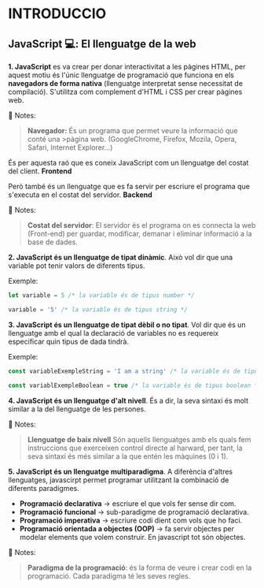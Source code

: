 # INTRODUCCIO

## **JavaScript 💻: El llenguatge de la web**

**1. JavaScript** es va crear per donar interactivitat a les pàgines HTML, per aquest motiu és l'únic llenguatge de programació que funciona en els **navegadors de forma nativa** (llenguatge interpretat sense necessitat de compilació). S'utilitza com complement d'HTML i CSS per crear pàgines web.

📝 Notes:
>**Navegador:** És un programa que permet veure la informació que conté una >pàgina web. (GoogleChrome, Firefox, Mozila, Opera, Safari, Internet Explorer...)

És per aquesta raó que es coneix JavaScript com un llenguatge del costat del client. **Frontend**

Però també és un llenguatge que es fa servir per escriure el programa que s'executa en el costat del servidor. **Backend**

📝 Notes:
>**Costat del servidor**: El servidor és el programa on es connecta la web (Front-end) per guardar, modificar, demanar i eliminar informació a la base de dades.

**2. JavaScript és un llenguatge de tipat dinàmic**. Això vol dir que una variable pot tenir valors de diferents tipus. 

Exemple:
```js
let variable = 5 /* la variable és de tipus number */

variable = '5' /* la variable és de tipus string */
```

**3. JavaScript és un llenguatge de tipat dèbil o no tipat**. Vol dir que és un llenguatge amb el qual la declaració de variables no es requereix especificar quin tipus de dada tindrà.

Exemple:
```js
const variableExempleString = 'I am a string' /* la variable és de tipus string */

const variablExempleBoolean = true /* la variable és de tipus boolean */
```

**4. JavaScript és un llenguatge d'alt nivell**. És a dir, la seva sintaxi és molt similar a la del llenguatge de les persones.

📝 Notes:
>**Llenguatge de baix nivell** Són aquells llenguatges amb els quals fem instruccions que exerceixen control directe al harward, per tant, la seva sintaxi és més similar a la que entén les màquines (0 i 1).

**5. JavaScript és un llenguatge multiparadigma**. A diferència d'altres llenguatges, javascirpt permet programar utilitzant la combinació de diferents paradigmes.

- **Programació declarativa** -> escriure el que vols fer sense dir com.
- **Programació funcional** -> sub-paradigme de programació declarativa. 
- **Programació imperativa** -> escriure codi dient com vols que ho faci.
- **Programació orientada a objectes (OOP)** -> fa servir objectes per modelar elements que volem construir. En javascript tot són objectes.

📝 Notes:
>**Paradigma de la programació**: és la forma de veure i crear codi en la programació. Cada paradigma té les seves regles.